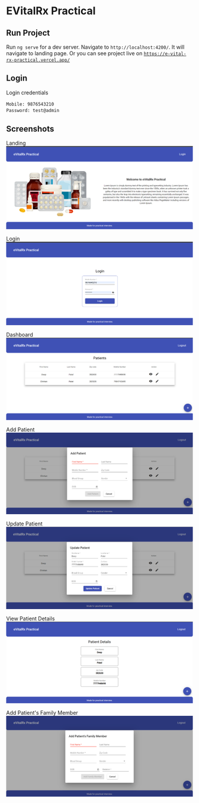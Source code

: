 # EVitalRx Practical

## Run Project

Run `ng serve` for a dev server. Navigate to `http://localhost:4200/`. It will navigate to landing page. Or you can see project live on [`https://e-vital-rx-practical.vercel.app/`](https://e-vital-rx-practical.vercel.app/)

## Login

Login credentials
```bash
Mobile: 9876543210
Password: test@admin
```

## Screenshots

Landing
![App Screenshot](./screenshots/landing.png)

Login
![App Screenshot](./screenshots/login.png)

Dashboard
![App Screenshot](./screenshots/dashboard.png)

Add Patient
![App Screenshot](./screenshots/add-patient.png)

Update Patient
![App Screenshot](./screenshots/update-patient.png)

View Patient Details
![App Screenshot](./screenshots/view-patient.png)

Add Patient's Family Member
![App Screenshot](./screenshots/add-patients-family-member.png)

